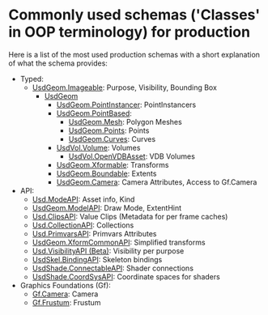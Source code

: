 # Commonly used schemas ('Classes' in OOP terminology) for production

Here is a list of the most used production schemas with a short explanation of what the schema provides:

- Typed:
    - [UsdGeom.Imageable](https://openusd.org/dev/api/class_usd_geom_imageable.html): Purpose, Visibility, Bounding Box
        - [UsdGeom](https://openusd.org/dev/api/usd_geom_page_front.html)
            - [UsdGeom.PointInstancer](https://openusd.org/dev/api/class_usd_geom_point_instancer.html): PointInstancers
            - [UsdGeom.PointBased](https://openusd.org/dev/api/class_usd_geom_point_based.html):
                - [UsdGeom.Mesh](https://openusd.org/dev/api/class_usd_geom_mesh.html): Polygon Meshes
                - [UsdGeom.Points](https://openusd.org/dev/api/class_usd_geom_points.html): Points
                - [UsdGeom.Curves](https://openusd.org/dev/api/class_usd_geom_curves.html): Curves
            - [UsdVol.Volume](https://openusd.org/dev/api/class_usd_vol_volume.html): Volumes
                - [UsdVol.OpenVDBAsset](https://openusd.org/dev/api/class_usd_vol_open_v_d_b_asset.html): VDB Volumes
            - [UsdGeom.Xformable](https://openusd.org/dev/api/class_usd_geom_xformable.html): Transforms
            - [UsdGeom.Boundable](https://openusd.org/dev/api/class_usd_geom_boundable.html): Extents
            - [UsdGeom.Camera](https://openusd.org/dev/api/class_usd_geom_camera.html): Camera Attributes, Access to Gf.Camera
- API:
    - [Usd.ModeAPI](https://openusd.org/dev/api/class_usd_model_a_p_i.html): Asset info, Kind 
    - [UsdGeom.ModelAPI](https://openusd.org/dev/api/class_usd_geom_model_a_p_i.html): Draw Mode, ExtentHint
    - [Usd.ClipsAPI](https://openusd.org/dev/api/class_usd_clips_a_p_i.html): Value Clips (Metadata for per frame caches)
    - [Usd.CollectionAPI](https://openusd.org/dev/api/class_usd_collection_a_p_i.html): Collections
    - [Usd.PrimvarsAPI](https://openusd.org/dev/api/class_usd_geom_primvars_a_p_i.html): Primvars Attributes
    - [UsdGeom.XformCommonAPI](https://openusd.org/dev/api/class_usd_geom_xform_common_a_p_i.html): Simplified transforms
    - [Usd.VisibilityAPI (Beta)](https://openusd.org/dev/api/class_usd_geom_visibility_a_p_i.html): Visibility per purpose
    - [UsdSkel.BindingAPI](https://openusd.org/dev/api/class_usd_skel_binding_a_p_i.html): Skeleton bindings
    - [UsdShade.ConnectableAPI](https://openusd.org/dev/api/class_usd_shade_connectable_a_p_i.html): Shader connections
    - [UsdShade.CoordSysAPI](https://openusd.org/dev/api/class_usd_shade_coord_sys_a_p_i.html): Coordinate spaces for shaders
- Graphics Foundations (Gf):
    - [Gf.Camera](https://openusd.org/dev/api/class_gf_camera.html): Camera
    - [Gf.Frustum](https://openusd.org/dev/api/class_gf_frustum.html): Frustum